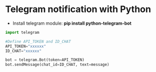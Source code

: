 # **Telegram notification with Python**
- Install telegram module: **pip install python-telegram-bot**
```python
import telegram

#Define API_TOKEN and ID_CHAT
API_TOKEN="xxxxxx"
ID_CHAT="xxxxxx"

bot = telegram.Bot(token=API_TOKEN)
bot.sendMessage(chat_id=ID_CHAT, text=message)
```